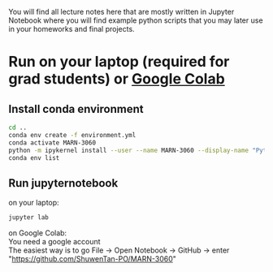 You will find all lecture notes here that are mostly written in Jupyter Notebook where you will find example python scripts that you may later use in your homeworks and final projects.
# Run on your laptop (required for grad students) or [Google Colab]([https://mybinder.org/](https://colab.research.google.com/))
## Install conda environment
```bash
cd ..
conda env create -f environment.yml
conda activate MARN-3060
python -m ipykernel install --user --name MARN-3060 --display-name "Python (MARN-3060)"
conda env list
```
## Run jupyternotebook
on your laptop: 
```bash
jupyter lab
```
on Google Colab:\
You need a google account\
The easiest way is to go File -> Open Notebook -> GitHub -> enter "https://github.com/ShuwenTan-PO/MARN-3060"
